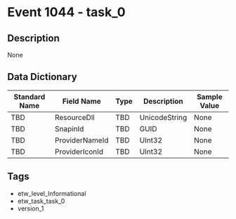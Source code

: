 # Event 1044 - task_0

## Description
None

## Data Dictionary
|Standard Name|Field Name|Type|Description|Sample Value|
|---|---|---|---|---|
|TBD|ResourceDll|TBD|UnicodeString|None|None|
|TBD|SnapinId|TBD|GUID|None|None|
|TBD|ProviderNameId|TBD|UInt32|None|None|
|TBD|ProviderIconId|TBD|UInt32|None|None|

## Tags
* etw_level_Informational
* etw_task_task_0
* version_1